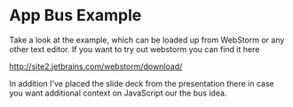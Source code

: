 App Bus Example
===============

Take a look at the example, which can be loaded up from WebStorm or any other text editor.  If you want to try out webstorm
you can find it here

http://site2.jetbrains.com/webstorm/download/

In addition I've placed the slide deck from the presentation there in case you want additional context on JavaScript our the bus idea.